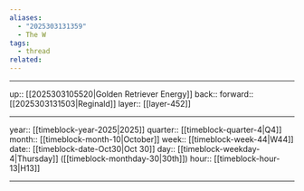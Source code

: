 ```yaml
---
aliases:
  - "2025303131359"
  - The W
tags:
  - thread
related:
---
```




***

up:: [[2025303105520|Golden Retriever Energy]]
back:: 
forward:: [[2025303131503|Reginald]]
layer:: [[layer-452]]

***

year:: [[timeblock-year-2025|2025]]
quarter:: [[timeblock-quarter-4|Q4]]
month:: [[timeblock-month-10|October]]
week:: [[timeblock-week-44|W44]]
date:: [[timeblock-date-Oct30|Oct 30]]
day:: [[timeblock-weekday-4|Thursday]] ([[timeblock-monthday-30|30th]])
hour:: [[timeblock-hour-13|H13]]

***

